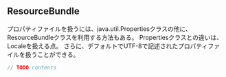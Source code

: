 ## ResourceBundle

プロパティファイルを扱うには、java.util.Propertiesクラスの他に、ResourceBundleクラスを利用する方法もある。
Propertiesクラスとの違いは、Localeを扱える点。
さらに、デフォルトでUTF-8で記述されたプロパティファイルを扱うことができる。

```java
// TODO contents
```
